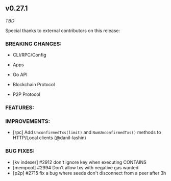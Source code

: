 ## v0.27.1

*TBD*

Special thanks to external contributors on this release:

### BREAKING CHANGES:

* CLI/RPC/Config

* Apps

* Go API

* Blockchain Protocol

* P2P Protocol

### FEATURES:

### IMPROVEMENTS:
- [rpc] Add `UnconfirmedTxs(limit)` and `NumUnconfirmedTxs()` methods to HTTP/Local clients (@danil-lashin)

### BUG FIXES:
- [kv indexer] \#2912 don't ignore key when executing CONTAINS
- [mempool] \#2994 Don't allow txs with negative gas wanted
- [p2p] \#2715 fix a bug where seeds don't disconnect from a peer after 3h
